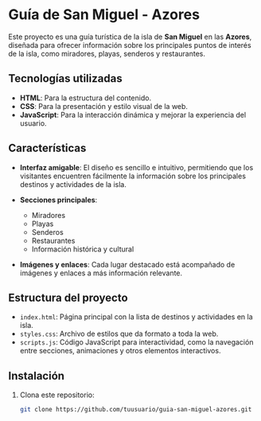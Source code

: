 # **Guía de San Miguel - Azores**

Este proyecto es una guía turística de la isla de **San Miguel** en las **Azores**, diseñada para ofrecer información sobre los principales puntos de interés de la isla, como miradores, playas, senderos y restaurantes.

## **Tecnologías utilizadas**

- **HTML**: Para la estructura del contenido.
- **CSS**: Para la presentación y estilo visual de la web.
- **JavaScript**: Para la interacción dinámica y mejorar la experiencia del usuario.

## **Características**

- **Interfaz amigable**: El diseño es sencillo e intuitivo, permitiendo que los visitantes encuentren fácilmente la información sobre los principales destinos y actividades de la isla.
  
- **Secciones principales**: 
  - Miradores
  - Playas
  - Senderos
  - Restaurantes
  - Información histórica y cultural
  
- **Imágenes y enlaces**: Cada lugar destacado está acompañado de imágenes y enlaces a más información relevante.

## **Estructura del proyecto**

- `index.html`: Página principal con la lista de destinos y actividades en la isla.
- `styles.css`: Archivo de estilos que da formato a toda la web.
- `scripts.js`: Código JavaScript para interactividad, como la navegación entre secciones, animaciones y otros elementos interactivos.

## **Instalación**

1. Clona este repositorio:
   ```bash
   git clone https://github.com/tuusuario/guia-san-miguel-azores.git
